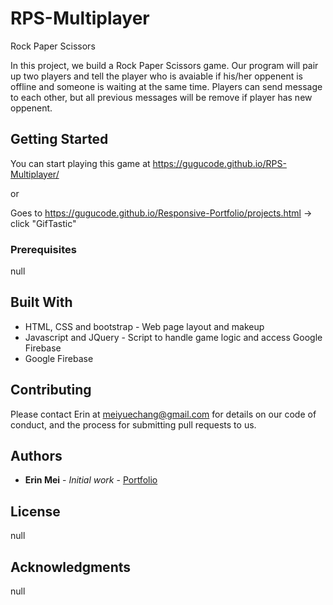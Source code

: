 # RPS-Multiplayer
Rock Paper Scissors


In this project, we build a Rock Paper Scissors game. Our program will pair up two players and tell the player who is avaiable if his/her oppenent is offline and someone is waiting at the same time. Players can send message to each other, but all previous messages will be remove if player has new oppenent.

## Getting Started

You can start playing this game at https://gugucode.github.io/RPS-Multiplayer/

or 

Goes to https://gugucode.github.io/Responsive-Portfolio/projects.html -> click "GifTastic"

### Prerequisites

null


## Built With

* HTML, CSS  and bootstrap - Web page layout and makeup
* Javascript and JQuery - Script to handle game logic and access Google Firebase
* Google Firebase


## Contributing

Please contact Erin at meiyuechang@gmail.com for details on our code of conduct, and the process for submitting pull requests to us.

## Authors

* **Erin Mei** - *Initial work* - [Portfolio](https://gugucode.github.io/Responsive-Portfolio/projects.html)


## License

null

## Acknowledgments

null


